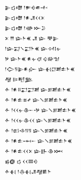 <div class='block'>
<div class='line'>𒉌𒌓𒈩 𒁹𒊓𒀪𒌑𒋾</div>
<div class='line'>𒉌𒌓𒈩 𒁹𒀭𒂗𒌋𒌋𒉽</div>
<div class='line'>𒉌𒌓𒈩 𒁹𒀝𒁍𒊒</div>
<div class='line'>𒉽 𒐈 𒇽𒈨𒌍 𒂗 𒇽 𒋧𒉌</div>
<div class='line'>𒁹𒇽𒍑𒃵𒂷𒈨𒌍 𒇽𒀴𒋙𒉡</div>
<div class='line'>𒃻 𒇽𒈨𒌍 𒀭𒉡𒋼 𒌒𒄫𒈠</div>
<div class='line'>𒁹𒀖𒀀𒉌𒀭𒅎 𒇽𒈬𒆸𒋢𒉺𒈨𒌍</div>
<div class='line'>𒆷 𒄿𒋃𒆥</div>
<div class='line'>𒅆 𒁹𒀭𒍝𒂷𒂷𒋢 𒇽𒁳𒋢𒉺𒈨𒌍</div>
<div class='line'>𒅆 𒁹𒀭𒉺𒊺𒍦 𒇽𒑳𒁳𒋢𒉺𒈨𒌍</div>
<div class='line'>𒅆 𒁹𒌋𒌋𒉡𒆠𒀸𒋩 𒇽𒑳𒁳𒋢𒉺𒈨𒌍</div>
<div class='line'>𒅆 𒁹𒌋𒌋𒉡𒆠𒌋𒌋 𒇽𒑳𒁳𒋢𒉺𒈨𒌍</div>
<div class='line'>𒅆 𒁹𒆗𒈾𒀀𒀀 𒇽𒑳𒁳𒋢𒉺𒈨𒌍</div>
<div class='line'>𒅆 𒁹𒀭𒉺𒆰𒀸 𒇽𒑳𒁳𒋢𒉺𒈨𒌍</div>
<div class='line'>𒅆 𒁹𒀭𒉺𒌋𒌋𒉽 𒇽𒃲𒆠𒈲</div>
<div class='line'>𒌗𒁈 𒌓 𒌋𒌋𒐍𒄰</div>
<div class='line'>𒅆𒈬 𒁹𒁲𒈬𒂗𒆷𒀾𒈨</div>
</div>
